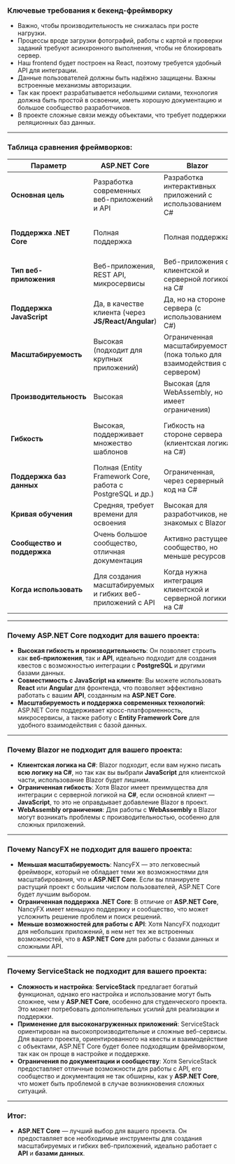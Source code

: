 ### **Ключевые требования к бекенд-фреймворку**

 - Важно, чтобы производительность не снижалась при росте нагрузки.  
 - Процессы вроде загрузки фотографий, работы с картой и проверки заданий требуют асинхронного выполнения, чтобы не блокировать сервер.  
 - Наш frontend будет построен на React, поэтому требуется удобный API для интеграции.  
 - Данные пользователей должны быть надёжно защищены. Важны встроенные механизмы авторизации.  
 - Так как проект разрабатывается небольшими силами, технология должна быть простой в освоении, иметь хорошую документацию и большое сообщество разработчиков.  
 - В проекте сложные связи между объектами, что требует поддержки реляционных баз данных.  

---

### Таблица сравнения фреймворков:

| **Параметр**             | **ASP.NET Core**                                | **Blazor**                                         | **NancyFX**                                        | **ServiceStack**                                   |
|--------------------------|-------------------------------------------------|---------------------------------------------------|---------------------------------------------------|----------------------------------------------------|
| **Основная цель**         | Разработка современных веб-приложений и API     | Разработка интерактивных приложений с использованием C# | Легковесный фреймворк для API и веб-приложений    | Разработка высокопроизводительных веб-сервисов и API |
| **Поддержка .NET Core**   | Полная поддержка                               | Полная поддержка                                  | Поддержка .NET Core (с меньшей популярностью)      | Полная поддержка .NET Core                        |
| **Тип веб-приложения**    | Веб-приложения, REST API, микросервисы         | Веб-приложения с клиентской и серверной логикой на C# | Веб-приложения, REST API, микросервисы            | Веб-сервисы, API, микросервисы                    |
| **Поддержка JavaScript**  | Да, в качестве клиента (через **JS/React/Angular**) | Да, но на стороне сервера (с использованием C#)   | Да, можно интегрировать с JavaScript              | Да, можно интегрировать с JavaScript              |
| **Масштабируемость**      | Высокая (подходит для крупных приложений)      | Ограниченная масштабируемость (пока только для взаимодействия с сервером) | Средняя (хорошо подходит для небольших приложений) | Высокая (подходит для высоконагруженных API)      |
| **Производительность**    | Высокая                                         | Высокая (для WebAssembly, но имеет ограничения)   | Средняя (подходит для легких приложений)          | Очень высокая (оптимизирован для API и сервисов)   |
| **Гибкость**              | Высокая, поддерживает множество шаблонов        | Гибкость на стороне сервера (клиентская логика на C#) | Высокая, можно легко настроить для специфичных задач | Очень высокая, множество настроек и опций для API |
| **Поддержка баз данных**  | Полная (Entity Framework Core, работа с PostgreSQL и др.) | Ограниченная, через серверный код на C#          | Средняя (можно интегрировать с ORM)               | Полная поддержка, включая ORM и различные базы данных |
| **Кривая обучения**       | Средняя, требует времени для освоения          | Высокая для разработчиков, не знакомых с Blazor   | Низкая, очень прост в освоении                    | Средняя, требует времени для настройки API        |
| **Сообщество и поддержка** | Очень большое сообщество, отличная документация | Активно растущее сообщество, но меньше ресурсов  | Сообщество меньше, но достаточно активное          | Хорошее сообщество, много документации            |
| **Когда использовать**    | Для создания масштабируемых и гибких веб-приложений с API | Когда нужна интеграция клиентской и серверной логики на C# | Для небольших и легких приложений, прототипов     | Для высокопроизводительных сервисов и API        |

---

### Почему **ASP.NET Core** подходит для вашего проекта:
- **Высокая гибкость и производительность**: Он позволяет строить как **веб-приложения**, так и **API**, идеально подходит для создания квестов с возможностью интеграции с **PostgreSQL** и другими базами данных. 
- **Совместимость с JavaScript на клиенте**: Вы можете использовать **React** или **Angular** для фронтенда, что позволяет эффективно работать с вашим **API**, созданным на **ASP.NET Core**.
- **Масштабируемость и поддержка современных технологий**: ASP.NET Core поддерживает кросс-платформенность, микросервисы, а также работу с **Entity Framework Core** для удобного взаимодействия с базой данных.

---

### Почему **Blazor** не подходит для вашего проекта:
- **Клиентская логика на C#**: Blazor подходит, если вам нужно писать **всю логику на C#**, но так как вы выбрали **JavaScript** для клиентской части, использование Blazor будет лишним. 
- **Ограниченная гибкость**: Хотя Blazor имеет преимущества для интеграции с серверной логикой на **C#**, если основной клиент — **JavaScript**, то это не оправдывает добавление Blazor в проект.
- **WebAssembly ограничения**: Для работы с **WebAssembly** в Blazor могут возникать проблемы с производительностью, особенно для сложных приложений.

---

### Почему **NancyFX** не подходит для вашего проекта:
- **Меньшая масштабируемость**: NancyFX — это легковесный фреймворк, который не обладает теми же возможностями для масштабирования, что и **ASP.NET Core**. Если вы планируете растущий проект с большим числом пользователей, ASP.NET Core будет лучшим выбором.
- **Ограниченная поддержка .NET Core**: В отличие от **ASP.NET Core**, NancyFX имеет меньшую поддержку и сообщество, что может усложнить решение проблем и поиск решений.
- **Меньше возможностей для работы с API**: Хотя NancyFX подходит для небольших приложений, в нем нет тех же встроенных возможностей, что в **ASP.NET Core** для работы с базами данных и сложными API.

---

### Почему **ServiceStack** не подходит для вашего проекта:
- **Сложность и настройка**: **ServiceStack** предлагает богатый функционал, однако его настройка и использование могут быть сложнее, чем у **ASP.NET Core**, особенно для студенческого проекта. Это может потребовать дополнительных усилий для реализации и поддержки.
- **Применение для высоконагруженных приложений**: ServiceStack ориентирован на высокопроизводительные и сложные веб-сервисы. Для вашего проекта, ориентированного на квесты и взаимодействие с объектами, ASP.NET Core будет более подходящим фреймворком, так как он проще в настройке и поддержке.
- **Ограничения по документации и сообществу**: Хотя ServiceStack предоставляет отличные возможности для работы с API, его сообщество и документация не так обширны, как у **ASP.NET Core**, что может быть проблемой в случае возникновения сложных ситуаций.

---

### **Итог:**
- **ASP.NET Core** — лучший выбор для вашего проекта. Он предоставляет все необходимые инструменты для создания масштабируемых и гибких веб-приложений, идеально работает с **API** и **базами данных**.
